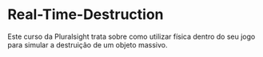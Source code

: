 # Real-Time-Destruction
Este curso da Pluralsight trata sobre como utilizar física dentro do seu jogo para simular a destruição de um objeto massivo.
